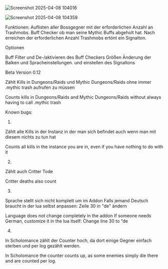 ![Screenshot 2025-04-08 104016](https://github.com/user-attachments/assets/08333c30-3540-4a6d-bcea-c16ca5d93830)

![Screenshot 2025-04-08 104359](https://github.com/user-attachments/assets/1c67663b-b9be-47cb-bf4e-77e892617d26)


Funktionen:
Auflisten aller Bossgegner mit der erforderlichen Anzahl an Trashmobs.
Buff Checker ob man seine Mythic Buffs abgeholt hat.
Nach erreichen der erforderlichen Anzahl Trashmobs ertönt ein Signalton.

Optionen 

Buff Filter und De-/aktivieren des Buff Checkers
Größen Änderung der Balken und Spracheinstellungen. und einstellen des Signaltons


Beta Version 0.12

Zählt Kills in Dungeons/Raids und Mythic Dungeons/Raids ohne immer .mythic trash aufrufen zu müssen


Counts kills in Dungeons/Raids and Mythic Dungeons/Raids without always having to call .mythic trash

Known bugs:

1. 

Zählt alle Kills in der Instanz in der man sich befindet auch wenn man mit diesem nichts zu tun hat 

Counts all kills in the instance you are in, even if you have nothing to do with it 

2. 

Zählt auch Critter Tode

Critter deaths also count

3. 

Sprache stellt sich nicht komplett um im Addon
Falls jemand Deutsch braucht in der lua selbst anpassen:
Zeile 30 in "de" ändern

Language does not change completely in the addon
If someone needs German, customize it in the lua itself:
Change line 30 to “de

4.

In Scholomance zählt der Counter hoch, da dort einige Gegner einfach sterben und per log gezählt werden.

In Scholomance the counter counts up, as some enemies simply die there and are counted per log.

